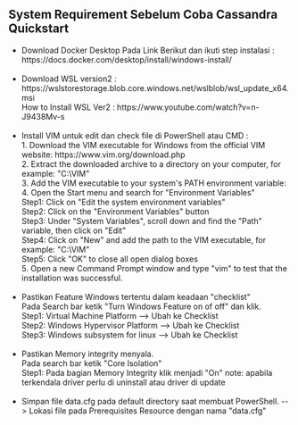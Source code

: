 <!DOCTYPE html>
<html>
<body>

<h2>System Requirement Sebelum Coba Cassandra Quickstart</h2>

<ul>
  <li>Download Docker Desktop Pada Link Berikut dan ikuti step instalasi : https://docs.docker.com/desktop/install/windows-install/</li><br>
  <li>Download WSL version2 : https://wslstorestorage.blob.core.windows.net/wslblob/wsl_update_x64.msi
  <br> How to Install WSL Ver2 : https://www.youtube.com/watch?v=n-J9438Mv-s</li><br>
  <li>Install VIM untuk edit dan check file di PowerShell atau CMD :
  		<br>1. Download the VIM executable for Windows from the official VIM website: https://www.vim.org/download.php
        <br>2. Extract the downloaded archive to a directory on your computer, for example: "C:\VIM" 
        <br>3. Add the VIM executable to your system's PATH environment variable: 
        <br>4. Open the Start menu and search for "Environment Variables"
        <br>Step1: Click on "Edit the system environment variables"
        <br>Step2: Click on the "Environment Variables" button
        <br>Step3: Under "System Variables", scroll down and find the "Path" variable, then click on "Edit"
        <br>Step4: Click on "New" and add the path to the VIM executable, for example: "C:\VIM"
        <br>Step5: Click "OK" to close all open dialog boxes
        <br/>5. Open a new Command Prompt window and type "vim" to test that the installation was successful.<br> <br>
         <li> Pastikan Feature Windows tertentu dalam keadaan "checklist"
         <br>Pada Search bar ketik "Turn Windows Feature on of off" dan klik.
         <br>Step1: Virtual Machine Platform --> Ubah ke Checklist
         <br>Step2: Windows Hypervisor Platform --> Ubah ke Checklist
         <br>Step3: Windows subsystem for linux --> Ubah ke Checklist</li>
        </li><br>
        <li>Pastikan Memory integrity menyala. 
  <br>Pada search bar ketik "Core Isolation"
      <br>Step1: Pada bagian Memory Integrity klik menjadi "On"
      note: apabila terkendala driver perlu di uninstall atau driver di update </li><br>
      <li> Simpan file data.cfg pada default directory saat membuat PowerShell. --> Lokasi file pada Prerequisites Resource dengan nama "data.cfg"</li>
</ul>  

